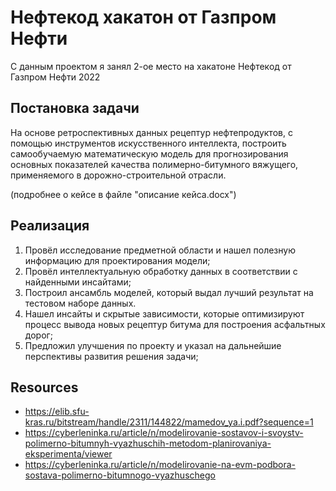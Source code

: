 # Нефтекод хакатон от Газпром Нефти
С данным проектом я занял 2-ое место на хакатоне Нефтекод от Газпром Нефти 2022
## Постановка задачи
На основе ретроспективных данных рецептур нефтепродуктов, с помощью инструментов искусственного интеллекта, построить самообучаемую математическую модель для прогнозирования основных показателей качества полимерно-битумного вяжущего, применяемого в дорожно-строительной отрасли.

(подробнее о кейсе в файле "описание кейса.docx")
## Реализация
1) Провёл исследование предметной области и нашел полезную информацию для проектирования модели;
2) Провёл интеллектуальную обработку данных в соответствии с найденными инсайтами;
3) Построил ансамбль моделей, который выдал лучший результат на тестовом наборе данных. 
4) Нашел инсайты и скрытые зависимости, которые оптимизируют процесс вывода новых рецептур битума для построения асфальтных дорог;
5) Предложил улучшения по проекту и указал на дальнейшие перспективы развития решения задачи;
## Resources
- https://elib.sfu-kras.ru/bitstream/handle/2311/144822/mamedov_ya.i.pdf?sequence=1
- https://cyberleninka.ru/article/n/modelirovanie-sostavov-i-svoystv-polimerno-bitumnyh-vyazhuschih-metodom-planirovaniya-eksperimenta/viewer
- https://cyberleninka.ru/article/n/modelirovanie-na-evm-podbora-sostava-polimerno-bitumnogo-vyazhuschego
